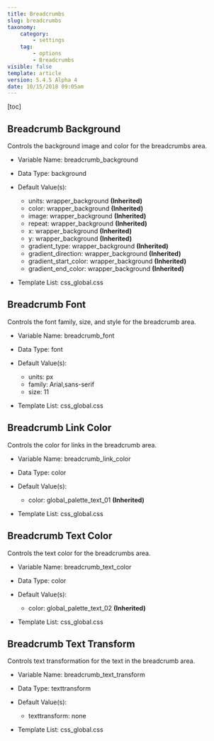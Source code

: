 ```yaml
---
title: Breadcrumbs
slug: breadcrumbs
taxonomy:
    category:
        - settings
    tag:
        - options
        - Breadcrumbs
visible: false
template: article
version: 5.4.5 Alpha 4
date: 10/15/2018 09:05am
---
```




[toc]

## Breadcrumb Background

Controls the background image and color for the breadcrumbs area.

- Variable Name: breadcrumb_background
- Data Type: background
- Default Value(s):
  - units: wrapper_background **(Inherited)**
  - color: wrapper_background **(Inherited)**
  - image: wrapper_background **(Inherited)**
  - repeat: wrapper_background **(Inherited)**
  - x: wrapper_background **(Inherited)**
  - y: wrapper_background **(Inherited)**
  - gradient_type: wrapper_background **(Inherited)**
  - gradient_direction: wrapper_background **(Inherited)**
  - gradient_start_color: wrapper_background **(Inherited)**
  - gradient_end_color: wrapper_background **(Inherited)**

- Template List: css_global.css

## Breadcrumb Font

Controls the font family, size, and style for the breadcrumb area.

- Variable Name: breadcrumb_font
- Data Type: font
- Default Value(s):
  - units: px
  - family: Arial,sans-serif
  - size: 11

- Template List: css_global.css

## Breadcrumb Link Color

Controls the color for links in the breadcrumb area.

- Variable Name: breadcrumb_link_color
- Data Type: color
- Default Value(s):
  - color: global_palette_text_01 **(Inherited)**

- Template List: css_global.css

## Breadcrumb Text Color

Controls the text color for the breadcrumbs area.

- Variable Name: breadcrumb_text_color
- Data Type: color
- Default Value(s):
  - color: global_palette_text_02 **(Inherited)**

- Template List: css_global.css

## Breadcrumb Text Transform

Controls text transformation for the text in the breadcrumb area.

- Variable Name: breadcrumb_text_transform
- Data Type: texttransform
- Default Value(s):
  - texttransform: none

- Template List: css_global.css

